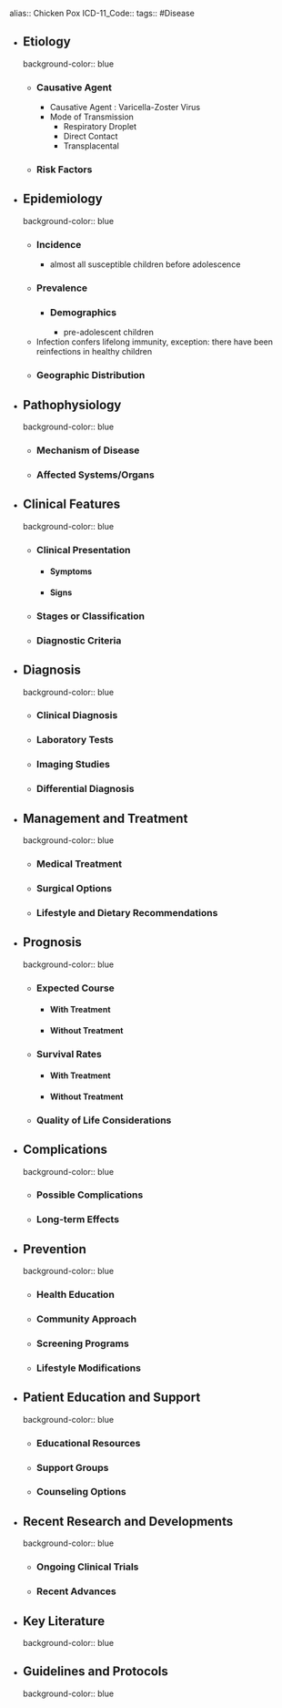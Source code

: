alias:: Chicken Pox
ICD-11_Code::
tags:: #Disease

- ## Etiology
  background-color:: blue
  - ### Causative Agent
    - Causative Agent : Varicella-Zoster Virus
    - Mode of Transmission
      - Respiratory Droplet
      - Direct Contact
      - Transplacental
  - ### Risk Factors
- ## Epidemiology
  background-color:: blue
  - ### Incidence
    - almost all susceptible children before adolescence
  - ### Prevalence
    - ### Demographics
      - pre-adolescent children
  - Infection confers lifelong immunity, exception: there have been reinfections in healthy children
  - ### Geographic Distribution
- ## Pathophysiology
  background-color:: blue
  - ### Mechanism of Disease
  - ### Affected Systems/Organs
- ## Clinical Features
  background-color:: blue
  - ### Clinical Presentation
    - #### Symptoms
    - #### Signs
  - ### Stages or Classification
  - ### Diagnostic Criteria
- ## Diagnosis
  background-color:: blue
  - ### Clinical Diagnosis
  - ### Laboratory Tests
  - ### Imaging Studies
  - ### Differential Diagnosis
- ## Management and Treatment
  background-color:: blue
  - ### Medical Treatment
  - ### Surgical Options
  - ### Lifestyle and Dietary Recommendations
- ## Prognosis
  background-color:: blue
  - ### Expected Course
    - #### With Treatment
    - #### Without Treatment
  - ### Survival Rates
    - #### With Treatment
    - #### Without Treatment
  - ### Quality of Life Considerations
- ## Complications
  background-color:: blue
  - ### Possible Complications
  - ### Long-term Effects
- ## Prevention
  background-color:: blue
  - ### Health Education
  - ### Community Approach
  - ### Screening Programs
  - ### Lifestyle Modifications
- ## Patient Education and Support
  background-color:: blue
  - ### Educational Resources
  - ### Support Groups
  - ### Counseling Options
- ## Recent Research and Developments
  background-color:: blue
  - ### Ongoing Clinical Trials
  - ### Recent Advances
- ## Key Literature
  background-color:: blue
- ## Guidelines and Protocols
  background-color:: blue
